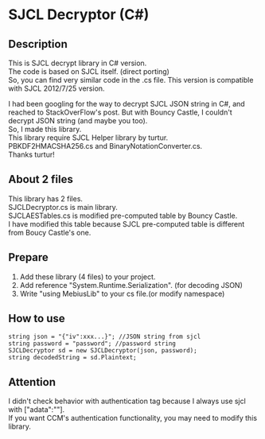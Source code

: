 # SJCL Decryptor (C#)
## Description
This is SJCL decrypt library in C# version.  
The code is based on SJCL itself. (direct porting)  
So, you can find very similar code in the .cs file.
This version is compatible with SJCL 2012/7/25 version.

I had been googling for the way to decrypt SJCL JSON string in C#,
 and reached to StackOverFlow's post.
But with Bouncy Castle, I couldn't decrypt JSON string (and maybe you too).  
So, I made this library.  
This library require SJCL Helper library by turtur.  
PBKDF2HMACSHA256.cs and BinaryNotationConverter.cs.  
Thanks turtur!
## About 2 files
This library has 2 files.  
SJCLDecryptor.cs is main library.  
SJCLAESTables.cs is modified pre-computed table by Bouncy Castle.  
I have modified this table because SJCL pre-computed table is
 different from Boucy Castle's one.
## Prepare
1. Add these library (4 files) to your project.
2. Add reference "System.Runtime.Serialization". (for decoding JSON)
3. Write "using MebiusLib" to your cs file.(or modify namespace)

## How to use
```
string json = "{"iv":xxx...}"; //JSON string from sjcl  
string password = "password"; //password string  
SJCLDecryptor sd = new SJCLDecryptor(json, password);  
string decodedString = sd.Plaintext;
```
## Attention
I didn't check behavior with authentication tag because I always use sjcl with ["adata":""].  
If you want CCM's authentication functionality, you may need to modify this library.